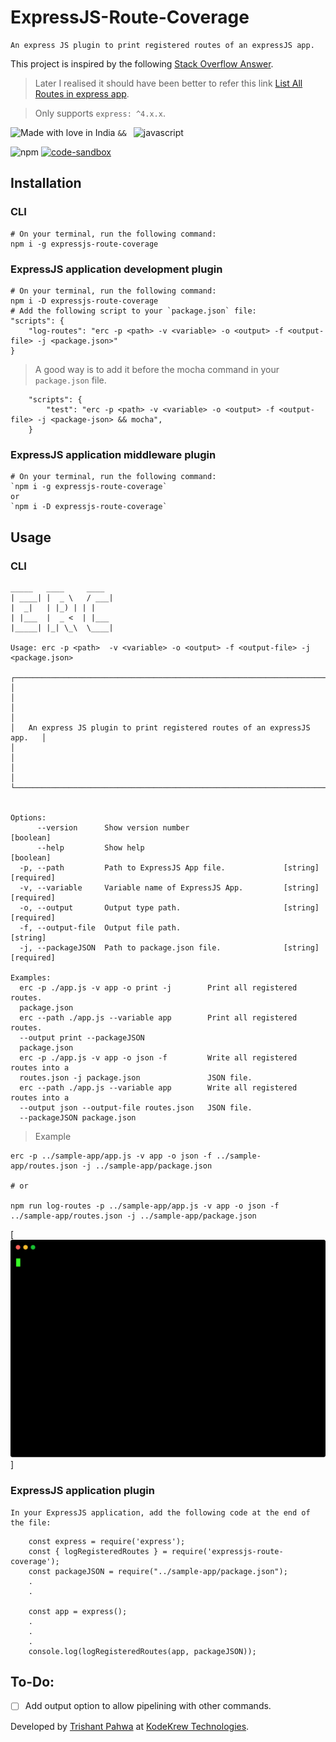 # ExpressJS-Route-Coverage

    An express JS plugin to print registered routes of an expressJS app.

This project is inspired by the following [Stack Overflow Answer](https://stackoverflow.com/a/46397967/6072570).

> Later I realised it should have been better to refer this link [List All Routes in express app](https://github.com/expressjs/express/issues/3308).

> Only supports `express: ^4.x.x`.

![Made with love in India](https://madewithlove.now.sh/in?heart=true&template=for-the-badge) `&& ` ![javascript](https://img.shields.io/badge/JavaScript-323330?style=for-the-badge&logo=javascript&logoColor=F7DF1E)

![npm](https://img.shields.io/npm/dw/expressjs-route-coverage?style=for-the-badge)
[![code-sandbox](https://img.shields.io/badge/Codesandbox-000000?style=for-the-badge&logo=CodeSandbox&logoColor=white)](https://codesandbox.io/p/devbox/expressjs-route-coverage-forked-jfxnf9)

## Installation

### CLI

    # On your terminal, run the following command:
    npm i -g expressjs-route-coverage

### ExpressJS application development plugin

    # On your terminal, run the following command:
    npm i -D expressjs-route-coverage
    # Add the following script to your `package.json` file:
    "scripts": {
        "log-routes": "erc -p <path> -v <variable> -o <output> -f <output-file> -j <package.json>"
    }

> A good way is to add it before the mocha command in your `package.json` file.

```
    "scripts": {
        "test": "erc -p <path> -v <variable> -o <output> -f <output-file> -j <package-json> && mocha",
    }
```

### ExpressJS application middleware plugin

    # On your terminal, run the following command:
    `npm i -g expressjs-route-coverage`
    or
    `npm i -D expressjs-route-coverage`

## Usage

### CLI

```
_____   ____     ____
| ____| |  _ \   / ___|
|  _|   | |_) | | |
| |___  |  _ <  | |___
|_____| |_| \_\  \____|

Usage: erc -p <path>  -v <variable> -o <output> -f <output-file> -j <package.json>

┌──────────────────────────────────────────────────────────────────────────┐
│                                                                          │
│                                                                          │
│   An express JS plugin to print registered routes of an expressJS app.   │
│                                                                          │
│                                                                          │
└──────────────────────────────────────────────────────────────────────────┘


Options:
      --version      Show version number                               [boolean]
      --help         Show help                                         [boolean]
  -p, --path         Path to ExpressJS App file.             [string] [required]
  -v, --variable     Variable name of ExpressJS App.         [string] [required]
  -o, --output       Output type path.                       [string] [required]
  -f, --output-file  Output file path.                                  [string]
  -j, --packageJSON  Path to package.json file.              [string] [required]

Examples:
  erc -p ./app.js -v app -o print -j        Print all registered routes.
  package.json
  erc --path ./app.js --variable app        Print all registered routes.
  --output print --packageJSON
  package.json
  erc -p ./app.js -v app -o json -f         Write all registered routes into a
  routes.json -j package.json               JSON file.
  erc --path ./app.js --variable app        Write all registered routes into a
  --output json --output-file routes.json   JSON file.
  --packageJSON package.json
```

> Example

    erc -p ../sample-app/app.js -v app -o json -f ../sample-app/routes.json -j ../sample-app/package.json

    # or

    npm run log-routes -p ../sample-app/app.js -v app -o json -f ../sample-app/routes.json -j ../sample-app/package.json

[![Example](example.svg)]

### ExpressJS application plugin

    In your ExpressJS application, add the following code at the end of the file:

```
    const express = require('express');
    const { logRegisteredRoutes } = require('expressjs-route-coverage');
    const packageJSON = require("../sample-app/package.json");
    .
    .

    const app = express();
    .
    .
    .
    console.log(logRegisteredRoutes(app, packageJSON));
```

## To-Do:

-   [ ] Add output option to allow pipelining with other commands.

Developed by [Trishant Pahwa](https://trishantpahwa.me) at [KodeKrew Technologies](https://kodekrew.com).

